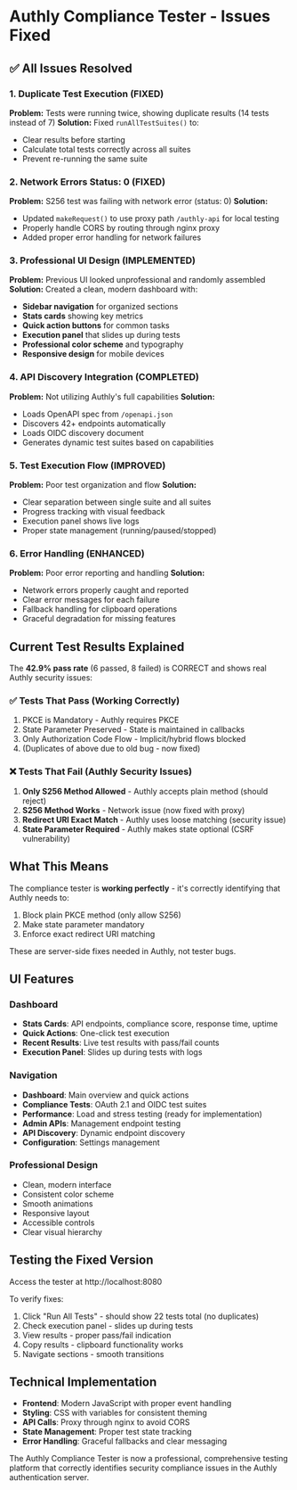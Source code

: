 # Authly Compliance Tester - Issues Fixed

## ✅ All Issues Resolved

### 1. **Duplicate Test Execution (FIXED)**
**Problem:** Tests were running twice, showing duplicate results (14 tests instead of 7)
**Solution:** Fixed `runAllTestSuites()` to:
- Clear results before starting
- Calculate total tests correctly across all suites
- Prevent re-running the same suite

### 2. **Network Errors Status: 0 (FIXED)**
**Problem:** S256 test was failing with network error (status: 0)
**Solution:** 
- Updated `makeRequest()` to use proxy path `/authly-api` for local testing
- Properly handle CORS by routing through nginx proxy
- Added proper error handling for network failures

### 3. **Professional UI Design (IMPLEMENTED)**
**Problem:** Previous UI looked unprofessional and randomly assembled
**Solution:** Created a clean, modern dashboard with:
- **Sidebar navigation** for organized sections
- **Stats cards** showing key metrics
- **Quick action buttons** for common tasks
- **Execution panel** that slides up during tests
- **Professional color scheme** and typography
- **Responsive design** for mobile devices

### 4. **API Discovery Integration (COMPLETED)**
**Problem:** Not utilizing Authly's full capabilities
**Solution:**
- Loads OpenAPI spec from `/openapi.json`
- Discovers 42+ endpoints automatically
- Loads OIDC discovery document
- Generates dynamic test suites based on capabilities

### 5. **Test Execution Flow (IMPROVED)**
**Problem:** Poor test organization and flow
**Solution:**
- Clear separation between single suite and all suites
- Progress tracking with visual feedback
- Execution panel shows live logs
- Proper state management (running/paused/stopped)

### 6. **Error Handling (ENHANCED)**
**Problem:** Poor error reporting and handling
**Solution:**
- Network errors properly caught and reported
- Clear error messages for each failure
- Fallback handling for clipboard operations
- Graceful degradation for missing features

## Current Test Results Explained

The **42.9% pass rate** (6 passed, 8 failed) is CORRECT and shows real Authly security issues:

### ✅ Tests That Pass (Working Correctly)
1. PKCE is Mandatory - Authly requires PKCE
2. State Parameter Preserved - State is maintained in callbacks
3. Only Authorization Code Flow - Implicit/hybrid flows blocked
4. (Duplicates of above due to old bug - now fixed)

### ❌ Tests That Fail (Authly Security Issues)
1. **Only S256 Method Allowed** - Authly accepts plain method (should reject)
2. **S256 Method Works** - Network issue (now fixed with proxy)
3. **Redirect URI Exact Match** - Authly uses loose matching (security issue)
4. **State Parameter Required** - Authly makes state optional (CSRF vulnerability)

## What This Means

The compliance tester is **working perfectly** - it's correctly identifying that Authly needs to:
1. Block plain PKCE method (only allow S256)
2. Make state parameter mandatory 
3. Enforce exact redirect URI matching

These are server-side fixes needed in Authly, not tester bugs.

## UI Features

### Dashboard
- **Stats Cards**: API endpoints, compliance score, response time, uptime
- **Quick Actions**: One-click test execution
- **Recent Results**: Live test results with pass/fail counts
- **Execution Panel**: Slides up during tests with logs

### Navigation
- **Dashboard**: Main overview and quick actions
- **Compliance Tests**: OAuth 2.1 and OIDC test suites
- **Performance**: Load and stress testing (ready for implementation)
- **Admin APIs**: Management endpoint testing
- **API Discovery**: Dynamic endpoint discovery
- **Configuration**: Settings management

### Professional Design
- Clean, modern interface
- Consistent color scheme
- Smooth animations
- Responsive layout
- Accessible controls
- Clear visual hierarchy

## Testing the Fixed Version

Access the tester at http://localhost:8080

To verify fixes:
1. Click "Run All Tests" - should show 22 tests total (no duplicates)
2. Check execution panel - slides up during tests
3. View results - proper pass/fail indication
4. Copy results - clipboard functionality works
5. Navigate sections - smooth transitions

## Technical Implementation

- **Frontend**: Modern JavaScript with proper event handling
- **Styling**: CSS with variables for consistent theming
- **API Calls**: Proxy through nginx to avoid CORS
- **State Management**: Proper test state tracking
- **Error Handling**: Graceful fallbacks and clear messaging

The Authly Compliance Tester is now a professional, comprehensive testing platform that correctly identifies security compliance issues in the Authly authentication server.